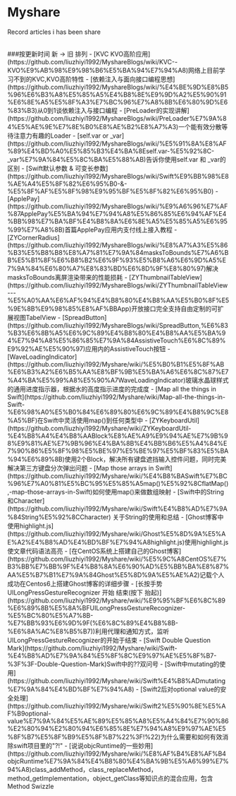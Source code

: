 # Myshare
Record articles i has been share


<br>
###按更新时间 新 -> 旧 排列  
- [KVC  KVO高阶应用](https://github.com/liuzhiyi1992/MyshareBlogs/wiki/KVC--KVO%E9%AB%98%E9%98%B6%E5%BA%94%E7%94%A8)网络上目前学习不到的KVC,KVO高阶特性
- [依赖注入与面向接口编程思想](https://github.com/liuzhiyi1992/MyshareBlogs/wiki/%E4%BE%9D%E8%B5%96%E6%B3%A8%E5%85%A5%E4%B8%8E%E9%9D%A2%E5%90%91%E6%8E%A5%E5%8F%A3%E7%BC%96%E7%A8%8B%E6%80%9D%E6%83%B3)从0到1谈依赖注入与接口编程
- [PreLoader的实现讲解](https://github.com/liuzhiyi1992/MyshareBlogs/wiki/PreLoader%E7%9A%84%E5%AE%9E%E7%8E%B0%E8%AE%B2%E8%A7%A3)一个能有效分散等待注意力有趣的Loader
- [self.var or _var](https://github.com/liuzhiyi1992/MyshareBlogs/wiki/%E5%91%8A%E8%AF%89%E4%BD%A0%E5%85%B3%E4%BA%8Eself.var-%E5%92%8C-_var%E7%9A%84%E5%8C%BA%E5%88%AB)告诉你使用self.var 和 _var的区别  
- [Swift默认参数 & 可变长参数](https://github.com/liuzhiyi1992/MyshareBlogs/wiki/Swift%E9%BB%98%E8%AE%A4%E5%8F%82%E6%95%B0-&-%E5%8F%AF%E5%8F%98%E9%95%BF%E5%8F%82%E6%95%B0)  
- [ApplePay](https://github.com/liuzhiyi1992/MyshareBlogs/wiki/%E9%A6%96%E7%AF%87ApplePay%E5%BA%94%E7%94%A8%E5%86%85%E6%94%AF%E4%BB%98%E7%BA%BF%E4%B8%8A%E6%8E%A5%E5%85%A5%E6%95%99%E7%A8%8B)首篇ApplePay应用内支付线上接入教程  
- [ZYCornerRadius](https://github.com/liuzhiyi1992/MyshareBlogs/wiki/%E8%A7%A3%E5%86%B3%E5%B8%B8%E8%A7%81%E7%9A%84masksToBounds%E7%A6%BB%E5%B1%8F%E6%B8%B2%E6%9F%93%E5%B8%A6%E6%9D%A5%E7%9A%84%E6%80%A7%E8%83%BD%E6%8D%9F%E8%80%97)解决masksToBounds离屏渲染带来的性能损耗  
- [ZYThumbnailTableView](https://github.com/liuzhiyi1992/MyshareBlogs/wiki/ZYThumbnailTableView---%E5%A0%AA%E6%AF%94%E4%B8%80%E4%B8%AA%E5%B0%8F%E5%9E%8B%E9%98%85%E8%AF%BBApp)开放接口完全支持自由定制的可扩展视图TabelView
- [SpreadButton](https://github.com/liuzhiyi1992/MyshareBlogs/wiki/SpreadButton,%E6%83%B3%E6%8B%A5%E6%9C%89%E4%B8%80%E4%B8%AA%E5%BA%94%E7%94%A8%E5%86%85%E7%9A%84AssistiveTouch%E6%8C%89%E9%92%AE%E5%90%97)应用内的AssistiveTouch按钮
- [WaveLoadingIndicator](https://github.com/liuzhiyi1992/Myshare/wiki/%E5%B0%B1%E5%8F%AB%E6%B3%A2%E6%B5%AA%E8%BF%9B%E5%BA%A6%E6%8C%87%E7%A4%BA%E5%99%A8%E5%90%A7WaveLoadingIndicator)玻璃水晶球样式的通用进度指示器，根据水的高度指示进度的完成度
- [Map all the things in Swift](https://github.com/liuzhiyi1992/Myshare/wiki/Map-all-the-things-in-Swift-%E6%98%A0%E5%B0%84%E6%89%80%E6%9C%89%E4%B8%9C%E8%A5%BF)在Swift中灵活使用map()到任何类型中
- [ZYKeyboardUtil](https://github.com/liuzhiyi1992/Myshare/wiki/ZYKeyboardUtil-%E4%B8%A4%E4%B8%AABlock%E8%AE%A9%E9%94%AE%E7%9B%98%E9%81%AE%E7%9B%96%E4%BA%8B%E4%BB%B6%E5%A4%84%E7%90%86%E5%8F%98%E5%BE%97%E5%BE%97%E5%BF%83%E5%BA%94%E6%89%8B)使用2个Block，解决所有键盘遮挡输入控件问题，同时完美解决第三方键盘分次弹出问题
- [Map those arrays in Swift](https://github.com/liuzhiyi1992/Myshare/wiki/%E4%B8%BASwift%E7%BC%96%E7%A0%81%E5%BC%95%E5%85%A5map()%E5%92%8CflatMap(),-map-those-arrays-in-Swift)如何使用map()来做数组映射
- [Swift中的String和Character](https://github.com/liuzhiyi1992/Myshare/wiki/Swift%E4%B8%AD%E7%9A%84String%E5%92%8CCharacter) 关于String的使用和总结
- [Ghost博客中使用highlight.js](https://github.com/liuzhiyi1992/Myshare/wiki/Ghost%E5%8D%9A%E5%AE%A2%E4%B8%AD%E4%BD%BF%E7%94%A8highlight.js)使用highlight.js使文章代码语法高亮
- [在CentOS系统上搭建自己的Ghost博客](https://github.com/liuzhiyi1992/Myshare/wiki/%E5%9C%A8CentOS%E7%B3%BB%E7%BB%9F%E4%B8%8A%E6%90%AD%E5%BB%BA%E8%87%AA%E5%B7%B1%E7%9A%84Ghost%E5%8D%9A%E5%AE%A2)记载个人成功在Centos6上搭建Ghost博客的详细步骤
- [长按手势UILongPressGestureRecognizer 开始 结束(按下 抬起)](https://github.com/liuzhiyi1992/Myshare/wiki/%E9%95%BF%E6%8C%89%E6%89%8B%E5%8A%BFUILongPressGestureRecognizer-%E5%BC%80%E5%A7%8B-%E7%BB%93%E6%9D%9F(%E6%8C%89%E4%B8%8B-%E6%8A%AC%E8%B5%B7))利用代理和通知方式，监听UILongPressGestureRecognizer的开始于结束
- [Swift Double Question Mark](https://github.com/liuzhiyi1992/Myshare/wiki/Swift-%E4%B8%AD%E7%9A%84%E5%8F%8C%E9%97%AE%E5%8F%B7-%3F%3F-Double-Question-Mark)Swift中的??双问号
- [Swift中mutating的使用](https://github.com/liuzhiyi1992/Myshare/wiki/Swift%E4%B8%ADmutating%E7%9A%84%E4%BD%BF%E7%94%A8)
- [Swift2后对optional value的安全处理](https://github.com/liuzhiyi1992/Myshare/wiki/Swift2%E5%90%8E%E5%AF%B9optional-value%E7%9A%84%E5%AE%89%E5%85%A8%E5%A4%84%E7%90%86%E2%80%94%E2%80%94%E6%85%8E%E7%94%A8%E9%97%AE%E5%8F%B7%E5%8F%B9%E5%8F%B7%22%3F!%22)为什么需要和如何有效消除swift项目里的"?!"
- [说说objcRuntime的一些妙用](https://github.com/liuzhiyi1992/Myshare/wiki/%E8%AF%B4%E8%AF%B4objcRuntime%E7%9A%84%E4%B8%80%E4%BA%9B%E5%A6%99%E7%94%A8)class_addMethod，class_replaceMethod，method_getImplementation，object_getClass等知识点的混合应用，包含Method Swizzle
